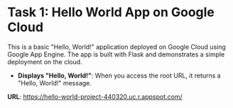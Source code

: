 
# Task 1: Hello World App on Google Cloud
This is a basic "Hello, World!" application deployed on Google Cloud using Google App Engine.
The app is built with Flask and demonstrates a simple deployment on the cloud.

- **Displays "Hello, World!"**: When you access the root URL, it returns a "Hello, World!" message.


**URL**: https://hello-world-project-440320.uc.r.appspot.com/


